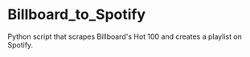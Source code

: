 # Billboard_to_Spotify
 Python script that scrapes Billboard's Hot 100 and creates a playlist on Spotify.
